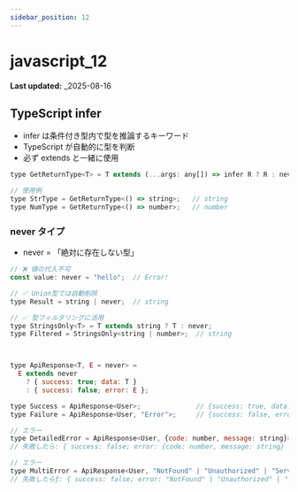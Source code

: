 ```yaml
---
sidebar_position: 12
---
```


# javascript_12

**Last updated:** \_2025-08-16

## TypeScript infer

- infer は条件付き型内で型を推論するキーワード
- TypeScript が自動的に型を判断
- 必ず extends と一緒に使用

```javascript
type GetReturnType<T> = T extends (...args: any[]) => infer R ? R : never;

// 使用例
type StrType = GetReturnType<() => string>;   // string
type NumType = GetReturnType<() => number>;   // number
```

### never タイプ

- never = 「絶対に存在しない型」

```javascript
// ❌ 値の代入不可
const value: never = "hello";  // Error!

// ✅ Union型では自動削除
type Result = string | never;  // string

// ✅ 型フィルタリングに活用
type StringsOnly<T> = T extends string ? T : never;
type Filtered = StringsOnly<string | number>;  // string



type ApiResponse<T, E = never> =
  E extends never
    ? { success: true; data: T }
    : { success: false; error: E };

type Success = ApiResponse<User>;              // {success: true, data: User}
type Failure = ApiResponse<User, "Error">;     // {success: false, error: "Error"}

// エラー
type DetailedError = ApiResponse<User, {code: number, message: string}>;
// 失敗したら: { success: false; error: {code: number, message: string} }

// エラー
type MultiError = ApiResponse<User, "NotFound" | "Unauthorized" | "ServerError">;
// 失敗したらƒ: { success: false; error: "NotFound" | "Unauthorized" | "ServerError" }
```
